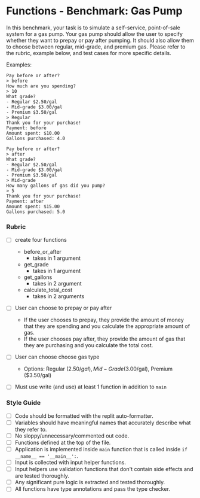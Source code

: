 # Functions - Benchmark: Gas Pump

In this benchmark, your task is to simulate a self-service, point-of-sale system for a gas pump. Your gas pump should allow the user to specify whether they want to prepay or pay after pumping. It should also allow them to choose between regular, mid-grade, and premium gas. Please refer to the rubric, example below, and test cases for more specific details.

Examples:

```
Pay before or after?
> before
How much are you spending?
> 10
What grade?
- Regular $2.50/gal
- Mid-grade $3.00/gal
- Premium $3.50/gal
> Regular
Thank you for your purchase!
Payment: before
Amount spent: $10.00
Gallons purchased: 4.0
```

```
Pay before or after?
> after
What grade?
- Regular $2.50/gal
- Mid-grade $3.00/gal
- Premium $3.50/gal
> Mid-grade
How many gallons of gas did you pump?
> 5
Thank you for your purchase!
Payment: after
Amount spent: $15.00
Gallons purchased: 5.0
```

### Rubric

- [ ] create four functions
    - before_or_after
        - takes in 1 argument
    - get_grade
        - takes in 1 argument
    - get_gallons 
        - takes in 2 argument
    - calculate_total_cost
        - takes in 2 arguments

- [ ] User can choose to prepay or pay after
    - If the user chooses to prepay, they provide the amount of money that they are spending and you calculate the appropriate amount of gas.
    - If the user chooses pay after, they provide the amount of gas that they are purchasing and you calculate the total cost.
- [ ] User can choose choose gas type
    - Options: Regular ($2.50/gal), Mid-Grade ($3.00/gal), Premium ($3.50/gal)
- [ ] Must use write (and use) at least 1 function in addition to `main`

### Style Guide

- [ ] Code should be formatted with the replit auto-formatter.
- [ ] Variables should have meaningful names that accurately describe what they refer to.
- [ ] No sloppy/unnecessary/commented out code.
- [ ] Functions defined at the top of the file.
- [ ] Application is implemented inside `main` function that is called inside `if __name__ == '__main__':`.
- [ ] Input is collected with input helper functions.
- [ ] Input helpers use validation functions that don't contain side effects and are tested thoroughly.
- [ ] Any significant pure logic is extracted and tested thoroughly.
- [ ] All functions have type annotations and pass the type checker.
